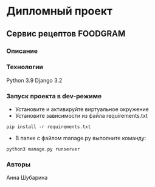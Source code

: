 # Дипломный проект
## Сервис рецептов FOODGRAM

### Описание


### Технологии
Python 3.9
Django 3.2

### Запуск проекта в dev-режиме
- Установите и активируйте виртуальное окружение
- Установите зависимости из файла requirements.txt
```
pip install -r requirements.txt
``` 
- В папке с файлом manage.py выполните команду:
```
python3 manage.py runserver
```
### Авторы
Анна Шубарина